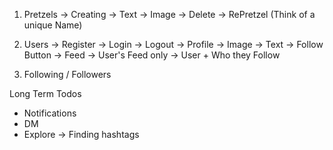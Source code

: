 1. Pretzels
        -> Creating
            -> Text
            -> Image
        -> Delete
        -> RePretzel (Think of a unique Name)

2. Users
    -> Register
    -> Login
    -> Logout
    -> Profile
        -> Image
        -> Text
        -> Follow Button
    -> Feed
        -> User's Feed only
        -> User + Who they Follow

3. Following / Followers


Long Term Todos
- Notifications
- DM
- Explore -> Finding hashtags